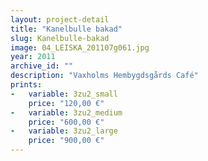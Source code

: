```yaml
---
layout: project-detail
title: "Kanelbulle bakad"
slug: Kanelbulle-bakad
image: 04_LEISKA_201107g061.jpg
year: 2011
archive_id: ""
description: "Vaxholms Hembygdsgårds Café"
prints: 
-   variable: 3zu2_small
    price: "120,00 €"
-   variable: 3zu2_medium
    price: "600,00 €"
-   variable: 3zu2_large
    price: "900,00 €"
---
```

